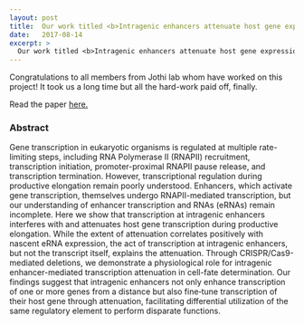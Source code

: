 ```yaml
---
layout: post
title:  Our work titled <b>Intragenic enhancers attenuate host gene expression</b> is accepted and is appearing in <b><i>Molecular cell</i></b>
date:   2017-08-14
excerpt: > 
  Our work titled <b>Intragenic enhancers attenuate host gene expression</b> is accepted and is appearing in <b><i>Molecular cell</i></b>
---
```


Congratulations to all members from Jothi lab whom have worked on this project! It took us a long time but all the hard-work paid off, finally.

Read the paper <a href="http://www.cell.com/molecular-cell/fulltext/S1097-2765(17)30658-5">here.</a>





### Abstract

Gene transcription in eukaryotic organisms is regulated at multiple rate-limiting steps, including RNA Polymerase II (RNAPII) recruitment, transcription initiation, promoter-proximal RNAPII pause release, and transcription termination. However, transcriptional regulation during productive elongation remain poorly understood. Enhancers, which activate gene transcription, themselves undergo RNAPII-mediated transcription, but our understanding of enhancer transcription and RNAs (eRNAs) remain incomplete. Here we show that transcription at intragenic enhancers interferes with and attenuates host gene transcription during productive elongation. While the extent of attenuation correlates positively with nascent eRNA expression, the act of transcription at intragenic enhancers, but not the transcript itself, explains the attenuation. Through CRISPR/Cas9-mediated deletions, we demonstrate a physiological role for intragenic enhancer-mediated transcription attenuation in cell-fate determination. Our findings suggest that intragenic enhancers not only enhance transcription of one or more genes from a distance but also fine‐tune transcription of their host gene through attenuation, facilitating differential utilization of the same regulatory element to perform disparate functions.
